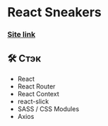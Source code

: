 # React Sneakers

### [Site link](https://hostlife22.github.io/react-sneakers/)

## 🛠 Стэк

- React
- React Router
- React Context
- react-slick
- SASS / CSS Modules
- Axios
